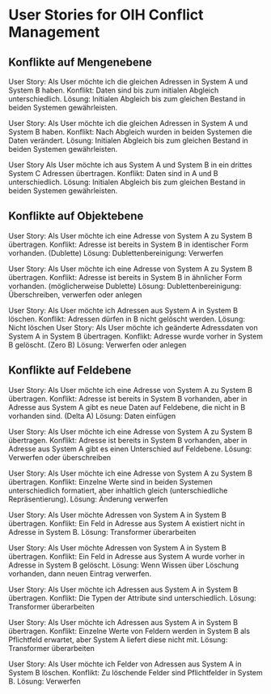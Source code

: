 # User Stories for OIH Conflict Management

## Konflikte auf Mengenebene

User Story:
Als User möchte ich die gleichen Adressen in System A und System B haben.
Konflikt:
Daten sind bis zum initialen Abgleich unterschiedlich.
Lösung:
Initialen Abgleich bis zum gleichen Bestand in beiden Systemen gewährleisten.

User Story:
Als User möchte ich die gleichen Adressen in System A und System B haben.
Konflikt:
Nach Abgleich wurden in beiden Systemen die Daten verändert.
Lösung:
Initialen Abgleich bis zum gleichen Bestand in beiden Systemen gewährleisten.

User Story
Als User möchte ich aus System A und System B in ein drittes System C Adressen übertragen.
Konflikt:
Daten sind in A und B unterschiedlich.
Lösung:
Initialen Abgleich bis zum gleichen Bestand in beiden Systemen gewährleisten.


## Konflikte auf Objektebene

User Story:
Als User möchte ich eine Adresse von System A zu System B übertragen.
Konflikt:
Adresse ist bereits in System B in identischer Form vorhanden. (Dublette)
Lösung:
Dublettenbereinigung: Verwerfen

User Story:
Als User möchte ich eine Adresse von System A zu System B übertragen.
Konflikt:
Adresse ist bereits in System B in ähnlicher Form vorhanden. (möglicherweise Dublette)
Lösung:
Dublettenbereinigung: Überschreiben, verwerfen oder anlegen

User Story:
Als User möchte ich Adressen aus System A in System B löschen.
Konflikt:
Adressen dürfen in B nicht gelöscht werden.
Lösung: Nicht löschen
User Story:
Als User möchte ich geänderte Adressdaten von System A in System B übertragen.
Konflikt:
Adresse wurde vorher in System B gelöscht. (Zero B)
Lösung: Verwerfen oder anlegen

## Konflikte auf Feldebene

User Story:
Als User möchte ich eine Adresse von System A zu System B übertragen.
Konflikt:
Adresse ist bereits in System B vorhanden, aber in Adresse aus System A gibt es neue Daten auf Feldebene, die nicht in B vorhanden sind. (Delta A)
Lösung: Daten einfügen

User Story:
Als User möchte ich eine Adresse von System A zu System B übertragen.
Konflikt:
Adresse ist bereits in System B vorhanden, aber in Adresse aus System A gibt es einen Unterschied auf Feldebene.
Lösung: Verwerfen oder überschreiben

User Story:
Als User möchte ich eine Adresse von System A zu System B übertragen.
Konflikt:
Einzelne Werte sind in beiden Systemen unterschiedlich formatiert, aber inhaltlich gleich (unterschiedliche Repräsentierung).
Lösung: Änderung verwerfen

User Story:
Als User möchte Adressen von System A in System B übertragen.
Konflikt:
Ein Feld in Adresse aus System A existiert nicht in Adresse in System B.
Lösung: Transformer überarbeiten

User Story:
Als User möchte Adressen von System A in System B übertragen.
Konflikt:
Ein Feld in Adresse aus System A wurde vorher in Adresse in System B gelöscht.
Lösung: Wenn Wissen über Löschung vorhanden, dann neuen Eintrag verwerfen.

User Story:
Als User möchte ich Adressen aus System A in System B übertragen.
Konflikt:
Die Typen der Attribute sind unterschiedlich.
Lösung: Transformer überarbeiten

User Story:
Als User möchte ich Adressen aus System A in System B übertragen.
Konflikt:
Einzelne Werte von Feldern werden in System B als Pflichtfeld erwartet, aber System A liefert diese nicht mit.
Lösung: Transformer überarbeiten

User Story:
Als User möchte ich Felder von Adressen aus System A in System B löschen.
Konflikt:
Zu löschende Felder sind Pflichtfelder in System B.
Lösung: Verwerfen

